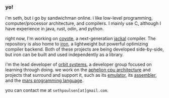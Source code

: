 ### yo!

i'm seth, but i go by sandwichman online. i like low-level programming, computer/processor architecture, and compilers. I mainly use C, although I have experience in java, rust, odin, and python.

right now, I'm working on [coyote](https://github.com/spsandwichman/coyote), a next-generation [jackal](https://github.com/xrarch/newsdk/tree/main/Jackal) compiler. The repository is also home to [iron](https://github.com/spsandwichman/coyote/src/iron), a lightweight but powerful optimizing compiler backend. Both of these projects are being developed side-by-side, but iron can be built and used independently as a library.

i'm the lead developer of [orbit systems](https://github.com/orbit-systems), a developer group focused on learning through doing. we work on the [aphelion cpu architecture](https://github.com/orbit-systems/aphelion) and projects that surround and support it, such as its [emulator](https://github.com/orbit-systems/comet), its [assembler](https://github.com/orbit-systems/comet), and the [mars programming language](https://github.com/orbit-systems/mars).

you can contact me at `sethpoulsen[at]gmail.com`.
